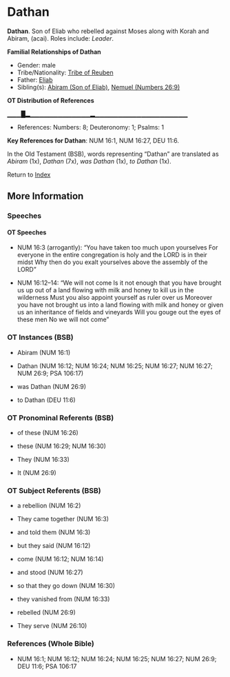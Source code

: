 # Dathan
**Dathan**. 
Son of Eliab who rebelled against Moses along with Korah and Abiram, (acai). 
Roles include: 
_Leader_. 




**Familial Relationships of Dathan**


* Gender: male
* Tribe/Nationality: [Tribe of Reuben](../../../groups/md/acai/Reuben.md)
* Father: [Eliab](Eliab.2.md)
* Sibling(s): [Abiram (Son of Eliab)](Abiram.md), [Nemuel (Numbers 26:9)](Nemuel.2.md)


**OT Distribution of References**

▁▁▁█▂▁▁▁▁▁▁▁▁▁▁▁▁▁▂▁▁▁▁▁▁▁▁▁▁▁▁▁▁▁▁▁▁▁▁
* References: Numbers: 8; Deuteronomy: 1; Psalms: 1



**Key References for Dathan**: 
NUM 16:1, NUM 16:27, DEU 11:6. 


In the Old Testament (BSB), words representing “Dathan” are translated as 
*Abiram* (1x), *Dathan* (7x), *was Dathan* (1x), *to Dathan* (1x). 




Return to [Index](00-Index.md)

## More Information

### Speeches

#### OT Speeches

* NUM 16:3 (arrogantly): “You have taken too much upon yourselves For everyone in the entire congregation is holy and the LORD is in their midst Why then do you exalt yourselves above the assembly of the LORD”

* NUM 16:12–14: “We will not come Is it not enough that you have brought us up out of a land flowing with milk and honey to kill us in the wilderness Must you also appoint yourself as ruler over us Moreover you have not brought us into a land flowing with milk and honey or given us an inheritance of fields and vineyards Will you gouge out the eyes of these men No we will not come”

### OT Instances (BSB)

* Abiram (NUM 16:1)

* Dathan (NUM 16:12; NUM 16:24; NUM 16:25; NUM 16:27; NUM 16:27; NUM 26:9; PSA 106:17)

* was Dathan (NUM 26:9)

* to Dathan (DEU 11:6)



### OT Pronominal Referents (BSB)

* of these (NUM 16:26)

* these (NUM 16:29; NUM 16:30)

* They (NUM 16:33)

* It (NUM 26:9)



### OT Subject Referents (BSB)

* a rebellion (NUM 16:2)

* They came together (NUM 16:3)

* and told them (NUM 16:3)

* but they said (NUM 16:12)

* come (NUM 16:12; NUM 16:14)

* and stood (NUM 16:27)

* so that they go down (NUM 16:30)

* they vanished from (NUM 16:33)

* rebelled (NUM 26:9)

* They serve (NUM 26:10)



### References (Whole Bible)

* NUM 16:1; NUM 16:12; NUM 16:24; NUM 16:25; NUM 16:27; NUM 26:9; DEU 11:6; PSA 106:17



